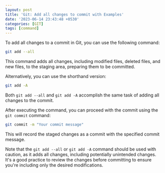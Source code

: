 ```yaml
---
layout: post
title: 'Git: Add all changes to commit with Examples'
date: '2023-06-14 23:43:48 +0530'
categories: [GIT]
tags: [command]
---
```


To add all changes to a commit in Git, you can use the following command:

```bash
git add --all
```

This command adds all changes, including modified files, deleted files, and new files, to the staging area, preparing them to be committed.

Alternatively, you can use the shorthand version:

```bash
git add -A
```

Both `git add --all` and `git add -A` accomplish the same task of adding all changes to the commit.

After executing the command, you can proceed with the commit using the `git commit` command:

```bash
git commit -m "Your commit message"
```

This will record the staged changes as a commit with the specified commit message.

Note that the `git add --all` or `git add -A` command should be used with caution, as it adds all changes, including potentially unintended changes. It's a good practice to review the changes before committing to ensure you're including only the desired modifications.